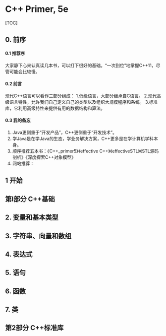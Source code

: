 # C++ Primer, 5e

[TOC]

## 0. 前序

#### 0.1 推荐序
大家静下心来认真读几本书，可以打下很好的基础。“一次到位”地掌握C++11，尽管可能会比较慢。

#### 0.2 前言
现代C++语言可以看作三部分组成：
1.低级语言，大部分继承自C语言。
2.现代高级语言特性，允许我们自己定义自己的类型以及组织大规模程序和系统。
3.标准库，它利用高级特性来提供有用的数据结构和算法。

#### 0.3 我的备忘 ####

1. Java更侧重于“开发产品”，C++更侧重于“开发技术”。
2. 学Java是在学Java的生态，学业务解决方案，C++更多是在学计算机学科本身。
3. 顺序推荐五本书：《C++_primer5》《effective C++》《effectiveSTL》《STL源码剖析》《深度探索C++对象模型》
4. 网站推荐：

## 1 开始



## 第I部分 C++基础



## 2. 变量和基本类型



## 3. 字符串、向量和数组



## 4. 表达式



## 5. 语句



## 6. 函数



## 7. 类



## 第2部分 C++标准库